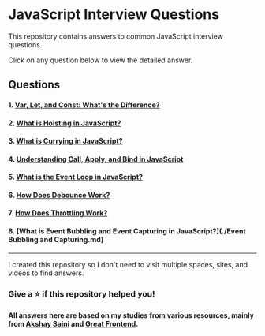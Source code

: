 # JavaScript Interview Questions

This repository contains answers to common JavaScript interview questions.

Click on any question below to view the detailed answer.

## Questions

#### 1. [Var, Let, and Const: What's the Difference?](./Var%20Let%20Const.md)
#### 2. [What is Hoisting in JavaScript?](./Hoisting.md)
#### 3. [What is Currying in JavaScript?](./Currying%20in%20JS.md)
#### 4. [Understanding Call, Apply, and Bind in JavaScript](./call%2C%20apply%2C%20bind%20in%20JS.md)
#### 5. [What is the Event Loop in JavaScript?](./Event%20Loop.md)
#### 6. [How Does Debounce Work?](./Debounce.md)
#### 7. [How Does Throttling Work?](./Throttling.md)
#### 8. [What is Event Bubbling and Event Capturing in JavaScript?](./Event Bubbling and Capturing.md)


---

I created this repository so I don't need to visit multiple spaces, sites, and videos to find answers. 
### Give a ⭐️ if this repository helped you!
#### All answers here are based on my studies from various resources, mainly from [Akshay Saini](https://www.youtube.com/@akshaymarch7) and [Great Frontend](https://www.greatfrontend.com/).
